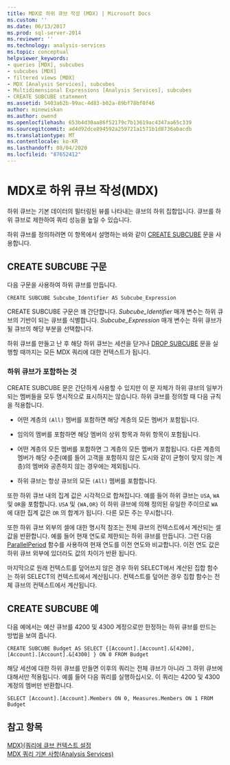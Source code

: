 ```yaml
---
title: MDX로 하위 큐브 작성 (MDX) | Microsoft Docs
ms.custom: ''
ms.date: 06/13/2017
ms.prod: sql-server-2014
ms.reviewer: ''
ms.technology: analysis-services
ms.topic: conceptual
helpviewer_keywords:
- queries [MDX], subcubes
- subcubes [MDX]
- filtered views [MDX]
- MDX [Analysis Services], subcubes
- Multidimensional Expressions [Analysis Services], subcubes
- CREATE SUBCUBE statement
ms.assetid: 5403a62b-99ac-4d83-b02a-89bf78bf0f46
author: minewiskan
ms.author: owend
ms.openlocfilehash: 653b4d30aa86f52179c7b13619ac4347aa65c339
ms.sourcegitcommit: ad4d92dce894592a259721a1571b1d8736abacdb
ms.translationtype: MT
ms.contentlocale: ko-KR
ms.lasthandoff: 08/04/2020
ms.locfileid: "87652412"
---
```

# <a name="building-subcubes-in-mdx-mdx"></a>MDX로 하위 큐브 작성(MDX)
  하위 큐브는 기본 데이터의 필터링된 뷰를 나타내는 큐브의 하위 집합입니다. 큐브를 하위 큐브로 제한하여 쿼리 성능을 높일 수 있습니다.  
  
 하위 큐브를 정의하려면 이 항목에서 설명하는 바와 같이 [CREATE SUBCUBE](/sql/mdx/mdx-data-definition-create-subcube) 문을 사용합니다.  
  
## <a name="create-subcube-syntax"></a>CREATE SUBCUBE 구문  
 다음 구문을 사용하여 하위 큐브를 만듭니다.  
  
```  
CREATE SUBCUBE Subcube_Identifier AS Subcube_Expression  
```  
  
 CREATE SUBCUBE 구문은 꽤 간단합니다. *Subcube_Identifier* 매개 변수는 하위 큐브의 기반이 되는 큐브를 식별합니다. *Subcube_Expression* 매개 변수는 하위 큐브가 될 큐브의 해당 부분을 선택합니다.  
  
 하위 큐브를 만들고 난 후 해당 하위 큐브는 세션을 닫거나 [DROP SUBCUBE](/sql/mdx/mdx-data-definition-drop-subcube) 문을 실행할 때까지는 모든 MDX 쿼리에 대한 컨텍스트가 됩니다.  
  
### <a name="what-a-subcube-contains"></a>하위 큐브가 포함하는 것  
 CREATE SUBCUBE 문은 간단하게 사용할 수 있지만 이 문 자체가 하위 큐브의 일부가 되는 멤버들을 모두 명시적으로 표시하지는 않습니다. 하위 큐브를 정의할 때 다음 규칙을 적용합니다.  
  
-   어떤 계층의 `(All)` 멤버를 포함하면 해당 계층의 모든 멤버가 포함됩니다.  
  
-   임의의 멤버를 포함하면 해당 멤버의 상위 항목과 하위 항목이 포함됩니다.  
  
-   어떤 계층의 모든 멤버를 포함하면 그 계층의 모든 멤버가 포함됩니다. 다른 계층의 멤버가 해당 수준(예를 들어 고객을 포함하지 않은 도시와 같이 균형이 맞지 않는 계층)의 멤버와 공존하지 않는 경우에는 제외됩니다.  
  
-   하위 큐브는 항상 큐브의 모든 `(All)` 멤버를 포함합니다.  
  
 또한 하위 큐브 내의 집계 값은 시각적으로 합쳐집니다. 예를 들어 하위 큐브는 `USA`, `WA`및 `OR`을 포함합니다. `USA` 및 `{WA,OR}` 이 하위 큐브에 의해 정의된 유일한 주이므로 `WA` 에 대한 집계 값은 `OR` 의 합계가 됩니다. 다른 모든 주는 무시합니다.  
  
 또한 하위 큐브 외부의 셀에 대한 명시적 참조는 전체 큐브의 컨텍스트에서 계산되는 셀 값을 반환합니다. 예를 들어 현재 연도로 제한되는 하위 큐브를 만듭니다. 그런 다음 [ParallelPeriod](/sql/mdx/parallelperiod-mdx) 함수를 사용하여 현재 연도를 이전 연도와 비교합니다. 이전 연도 값은 하위 큐브 외부에 있더라도 값의 차이가 반환 됩니다.  
  
 마지막으로 원래 컨텍스트를 덮어쓰지 않은 경우 하위 SELECT에서 계산된 집합 함수는 하위 SELECT의 컨텍스트에서 계산됩니다. 컨텍스트를 덮어쓴 경우 집합 함수는 전체 큐브의 컨텍스트에서 계산됩니다.  
  
## <a name="create-subcube-example"></a>CREATE SUBCUBE 예  
 다음 예에서는 예산 큐브를 4200 및 4300 계정으로만 한정하는 하위 큐브를 만드는 방법을 보여 줍니다.  
  
 `CREATE SUBCUBE Budget AS SELECT {[Account].[Account].&[4200], [Account].[Account].&[4300] } ON 0 FROM Budget`  
  
 해당 세션에 대한 하위 큐브를 만들면 이후의 쿼리는 전체 큐브가 아니라 그 하위 큐브에 대해서만 적용됩니다. 예를 들어 다음 쿼리를 실행하십시오. 이 쿼리는 4200 및 4300 계정의 멤버만 반환합니다.  
  
 `SELECT [Account].[Account].Members ON 0, Measures.Members ON 1 FROM Budget`  
  
## <a name="see-also"></a>참고 항목  
 [MDX&#41;&#40;쿼리에 큐브 컨텍스트 설정](establishing-cube-context-in-a-query-mdx.md)   
 [MDX 쿼리 기본 사항&#40;Analysis Services&#41;](mdx-query-fundamentals-analysis-services.md)  
  
  
